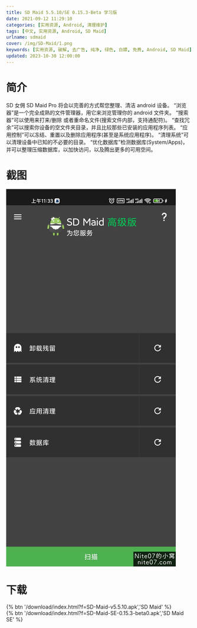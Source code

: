 ```yaml
---
title: SD Maid 5.5.10/SE 0.15.3-Beta 学习版
date: 2021-09-12 11:29:10
categories: [实用资源, Android, 清理维护]
tags: [中文, 实用资源, Android, SD Maid]
urlname: sdmaid
cover: /img/SD-Maid/1.png
keywords: [实用资源, 破解, 去广告, 纯净, 绿色, 白嫖, 免费, Android, SD Maid]
updated: 2023-10-30 12:00:00
---
```


# 简介

SD 女佣 SD Maid Pro 将会以完善的方式帮您整理、清洁 android 设备。
“浏览器”是一个完全成熟的文件管理器，用它来浏览管理你的 android 文件夹。
“搜索器”可以使用来打来/删除 或者重命名文件(搜索文件内部，支持通配符)。
“查找冗余”可以搜索你设备的空文件夹目录，并且比较那些已安装的应用程序列表。
“应用控制”可以冻结、重置以及删除应用程序(甚至是系统应用程序)。
“清理系统”可以清理设备中已知的不必要的目录。
“优化数据库”检测数据库(System/Apps)，并可以整理压缩数据库，以加快访问，以及腾出更多的可用空间。

# 截图

![](/img/SD-Maid/2.jpg)

# 下载

{% btn '/download/index.html?f=SD-Maid-v5.5.10.apk','SD Maid' %}
<br>
{% btn '/download/index.html?f=SD-Maid-SE-0.15.3-beta0.apk','SD Maid SE' %}
